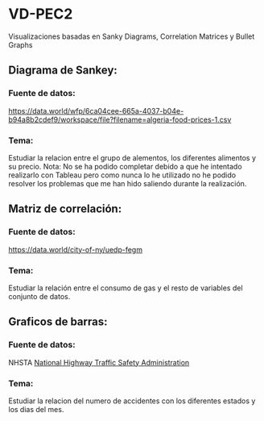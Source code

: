 # VD-PEC2
Visualizaciones basadas en Sanky Diagrams, Correlation Matrices y Bullet Graphs

## Diagrama de Sankey: 
### Fuente de datos: 
https://data.world/wfp/6ca04cee-665a-4037-b04e-b94a8b2cdef9/workspace/file?filename=algeria-food-prices-1.csv 
### Tema: 
Estudiar la relacion entre el grupo de alementos, los diferentes alimentos y su precio.
Nota: No se ha podido completar debido a que he intentado realizarlo con Tableau pero como nunca lo he utilizado no he podido resolver los problemas 
que me han hido saliendo durante la realización. 

## Matriz de correlación: 
### Fuente de datos: 
https://data.world/city-of-ny/uedp-fegm 
### Tema: 
Estudiar la relación entre el consumo de gas y el resto de variables del conjunto de datos. 

## Graficos de barras:
### Fuente de datos: 
NHSTA [National Highway Traffic Safety Administration](https://www.nhtsa.gov/)
### Tema: 
Estudiar la relacion del numero de accidentes con los diferentes estados y los dias del mes. 
